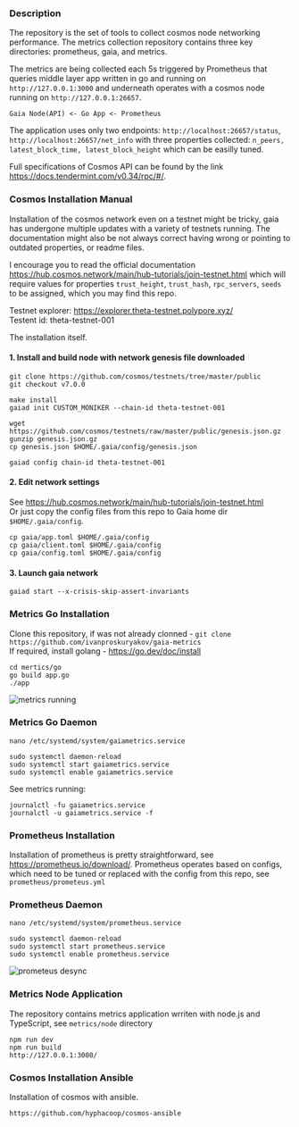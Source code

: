### Description
The repository is the set of tools to collect cosmos node networking performance.
The metrics collection repository contains three key directories: prometheus, gaia, and metrics.

The metrics are being collected each 5s triggered by Prometheus that queries middle layer app written in go and running on `http://127.0.0.1:3000` and underneath operates with a cosmos node running on `http://127.0.0.1:26657`.

```Gaia Node(API) <- Go App <- Prometheus```

The application uses only two endpoints: `http://localhost:26657/status`, `http://localhost:26657/net_info` with three properties collected: `n_peers, latest_block_time, latest_block_height` which can be easilly tuned. <br/>

Full specifications of Cosmos API can be found by the link https://docs.tendermint.com/v0.34/rpc/#/.

### Cosmos Installation Manual
Installation of the cosmos network even on a testnet might be tricky, gaia has undergone multiple updates with a variety of testnets running. The documentation might also be not always correct having wrong or pointing to outdated properties, or readme files.

I encourage you to read the official documentation https://hub.cosmos.network/main/hub-tutorials/join-testnet.html which will require values for properties `trust_height`, `trust_hash`, `rpc_servers`, `seeds` to be assigned, which you may find this repo.

Testnet explorer: https://explorer.theta-testnet.polypore.xyz/ <br />
Testent id: theta-testnet-001

The installation itself.

#### 1. Install and build node with network genesis file downloaded
```
git clone https://github.com/cosmos/testnets/tree/master/public
git checkout v7.0.0

make install
gaiad init CUSTOM_MONIKER --chain-id theta-testnet-001

wget https://github.com/cosmos/testnets/raw/master/public/genesis.json.gz
gunzip genesis.json.gz
cp genesis.json $HOME/.gaia/config/genesis.json

gaiad config chain-id theta-testnet-001
```

#### 2. Edit network settings
See https://hub.cosmos.network/main/hub-tutorials/join-testnet.html <br />
Or just copy the config files from this repo to Gaia home dir `$HOME/.gaia/config`. 
```
cp gaia/app.toml $HOME/.gaia/config
cp gaia/client.toml $HOME/.gaia/config
cp gaia/config.toml $HOME/.gaia/config
```

#### 3. Launch gaia network
```
gaiad start --x-crisis-skip-assert-invariants
```

### Metrics Go Installation
Clone this repository, if was not already clonned - `git clone https://github.com/ivanproskuryakov/gaia-metrics` <br />
If required, install golang - https://go.dev/doc/install 

```
cd mertics/go
go build app.go
./app
```
![metrics running](img/metrics_go.png)


### Metrics Go Daemon
```
nano /etc/systemd/system/gaiametrics.service

sudo systemctl daemon-reload
sudo systemctl start gaiametrics.service
sudo systemctl enable gaiametrics.service
```

See metrics running:
```
journalctl -fu gaiametrics.service
journalctl -u gaiametrics.service -f
```

### Prometheus Installation
Installation of prometheus is pretty straightforward, see  https://prometheus.io/download/.
Prometheus operates based on configs, which need to be tuned or replaced with the config from this repo, see `prometheus/prometeus.yml`

### Prometheus Daemon
```
nano /etc/systemd/system/prometheus.service

sudo systemctl daemon-reload
sudo systemctl start prometheus.service
sudo systemctl enable prometheus.service
```
![prometeus desync](img/prometheus_desync.png)

### Metrics Node Application
The repository contains metrics application wrriten with node.js and TypeScript, see `metrics/node` directory
```
npm run dev
npm run build
http://127.0.0.1:3000/
```

### Cosmos Installation Ansible
Installation of cosmos with ansible.
```
https://github.com/hyphacoop/cosmos-ansible
```